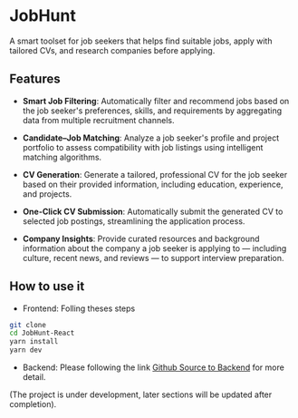 # JobHunt

A smart toolset for job seekers that helps find suitable jobs, apply with tailored CVs, and research companies before applying.

## Features

- **Smart Job Filtering**: Automatically filter and recommend jobs based on the job seeker's preferences, skills, and requirements by aggregating data from multiple recruitment channels.

- **Candidate–Job Matching**: Analyze a job seeker's profile and project portfolio to assess compatibility with job listings using intelligent matching algorithms.

- **CV Generation**: Generate a tailored, professional CV for the job seeker based on their provided information, including education, experience, and projects.

- **One-Click CV Submission**: Automatically submit the generated CV to selected job postings, streamlining the application process.

- **Company Insights**: Provide curated resources and background information about the company a job seeker is applying to — including culture, recent news, and reviews — to support interview preparation.

## How to use it

- Frontend: Folling theses steps

```bash
git clone
cd JobHunt-React
yarn install
yarn dev
```

- Backend: Please following the link [Github Source to Backend](https://github.com/thanhKasper/JobHunt-Backend) for more detail.

(The project is under development, later sections will be updated after completion).
